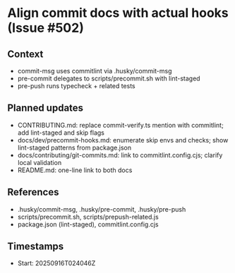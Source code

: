 # Align commit docs with actual hooks (Issue #502)

## Context

- commit-msg uses commitlint via .husky/commit-msg
- pre-commit delegates to scripts/precommit.sh with lint-staged
- pre-push runs typecheck + related tests

## Planned updates

- CONTRIBUTING.md: replace commit-verify.ts mention with commitlint; add lint-staged and skip flags
- docs/dev/precommit-hooks.md: enumerate skip envs and checks; show lint-staged patterns from package.json
- docs/contributing/git-commits.md: link to commitlint.config.cjs; clarify local validation
- README.md: one-line link to both docs

## References

- .husky/commit-msg, .husky/pre-commit, .husky/pre-push
- scripts/precommit.sh, scripts/prepush-related.js
- package.json (lint-staged), commitlint.config.cjs

## Timestamps

- Start: 20250916T024046Z
